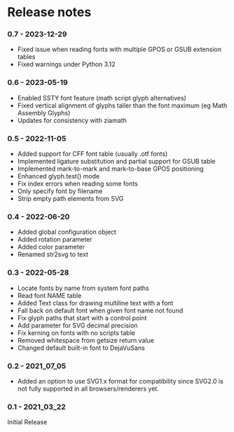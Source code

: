 # Release notes

### 0.7 - 2023-12-29

- Fixed issue when reading fonts with multiple GPOS or GSUB extension tables
- Fixed warnings under Python 3.12


### 0.6 - 2023-05-19

- Enabled SSTY font feature (math script glyph alternatives) 
- Fixed vertical alignment of glyphs taller than the font maximum (eg Math Assembly Glyphs)
- Updates for consistency with ziamath


### 0.5 - 2022-11-05

- Added support for CFF font table (usually .otf fonts)
- Implemented ligature substitution and partial support for GSUB table
- Implemented mark-to-mark and mark-to-base GPOS positioning
- Enhanced glyph.test() mode
- Fix index errors when reading some fonts
- Only specify font by filename
- Strip empty path elements from SVG


### 0.4 - 2022-06-20

- Added global configuration object
- Added rotation parameter
- Added color parameter
- Renamed str2svg to text


### 0.3 - 2022-05-28

- Locate fonts by name from system font paths
- Read font NAME table
- Added Text class for drawing multiline text with a font
- Fall back on default font when given font name not found
- Fix glyph paths that start with a control point
- Add parameter for SVG decimal precision
- Fix kerning on fonts with no scripts table
- Removed whitespace from getsize return value
- Changed default built-in font to DejaVuSans


### 0.2 - 2021_07_05

- Added an option to use SVG1.x format for compatibility since SVG2.0 is not fully supported in all browsers/renderers yet.


### 0.1 - 2021_03_22

Initial Release
